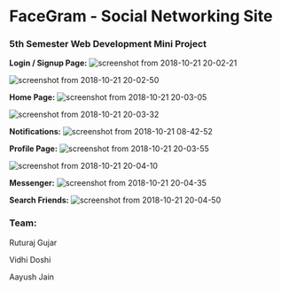 # FaceGram - Social Networking Site

### 5th Semester Web Development Mini Project

**Login / Signup Page:**
![screenshot from 2018-10-21 20-02-21](https://user-images.githubusercontent.com/25198226/47268298-ce5a2a80-d56c-11e8-8025-6d22e60bed24.png)

![screenshot from 2018-10-21 20-02-50](https://user-images.githubusercontent.com/25198226/47268299-ce5a2a80-d56c-11e8-8f35-685085b3c7ef.png)


**Home Page:**
![screenshot from 2018-10-21 20-03-05](https://user-images.githubusercontent.com/25198226/47268300-ce5a2a80-d56c-11e8-99b9-42e2ab106ded.png)

![screenshot from 2018-10-21 20-03-32](https://user-images.githubusercontent.com/25198226/47268301-cef2c100-d56c-11e8-897e-e4f7f7365369.png)


**Notifications:**
![screenshot from 2018-10-21 08-42-52](https://user-images.githubusercontent.com/25198226/47268335-28f38680-d56d-11e8-88f5-57150c59284a.png)


**Profile Page:**
![screenshot from 2018-10-21 20-03-55](https://user-images.githubusercontent.com/25198226/47268302-cef2c100-d56c-11e8-83ab-4b4d5b43185f.png)

![screenshot from 2018-10-21 20-04-10](https://user-images.githubusercontent.com/25198226/47268303-cef2c100-d56c-11e8-852d-eaf91a974fcb.png)


**Messenger:**
![screenshot from 2018-10-21 20-04-35](https://user-images.githubusercontent.com/25198226/47268305-cf8b5780-d56c-11e8-90af-87fe589ad6a7.png)


**Search Friends:**
![screenshot from 2018-10-21 20-04-50](https://user-images.githubusercontent.com/25198226/47268306-cf8b5780-d56c-11e8-85af-b2d6171f00ab.png)


### Team:
Ruturaj Gujar

Vidhi Doshi

Aayush Jain
